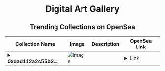 <div align="center">

# Digital Art Gallery

## Trending Collections on OpenSea

| Collection Name                       | Image                                                                                     | Description                       | OpenSea Link                                                                                          |
|---------------------------------------|-------------------------------------------------------------------------------------------|-----------------------------------|--------------------------------------------------------------------------------------------------------|
| **<details><summary>0xdad112a2c55b2...</summary>0xdad112a2c55b22e5cf7d04826604bae3e25527d7</details>** | ![Image](https://i2.seadn.io/optimism/0x2b4af402b907327489273847f7ee3b7c9a3b1187/9ae436df9b76bc38bc7163286d56c5/509ae436df9b76bc38bc7163286d56c5.png?w=200&auto=format) |  | <details><summary>Link</summary>[0xdad112a2c55b22e5cf7d04826604bae3e25527d7](https://opensea.io/collection/0xdad112a2c55b22e5cf7d04826604bae3e25527d7)</details> |

</div>